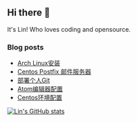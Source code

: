 ## Hi there 👋
It's Lin! Who loves coding and opensource.

### Blog posts
<!-- BLOG-POST-LIST:START -->
- [Arch Linux安装](https://linhandev.github.io/posts/Arch-install/)
- [Centos Postfix 邮件服务器](https://linhandev.github.io/posts/Personal-Mail/)
- [部署个人Git](https://linhandev.github.io/posts/Personal-Git/)
- [Atom编辑器配置](https://linhandev.github.io/posts/Atom/)
- [Centos环境配置](https://linhandev.github.io/posts/Centos-env-setup/)
<!-- BLOG-POST-LIST:END -->


[![Lin's GitHub stats](https://github-readme-stats.vercel.app/api?username=linhandev&theme=dark)](https://github.com/anuraghazra/github-readme-stats)
